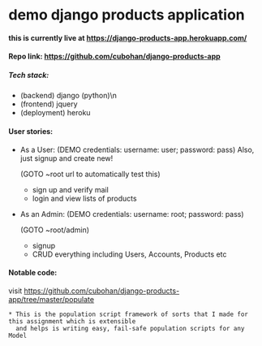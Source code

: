 # demo django products application

#### this is currently live at https://django-products-app.herokuapp.com/

#### Repo link: https://github.com/cubohan/django-products-app

##### Tech stack:

  * (backend) django (python)\n
  * (frontend) jquery
  * (deployment) heroku

#### User stories:
  * As a User: (DEMO credentials: username: user; password: pass) Also, just signup and create new!

    (GOTO ~root url to automatically test this)

    * sign up and verify mail
    * login and view lists of products

  * As an Admin: (DEMO credentials: username: root; password: pass)

    (GOTO ~root/admin)

    * signup
    * CRUD everything including Users, Accounts, Products etc

#### Notable code:

  visit https://github.com/cubohan/django-products-app/tree/master/populate

    * This is the population script framework of sorts that I made for this assignment which is extensible
      and helps is writing easy, fail-safe population scripts for any Model
